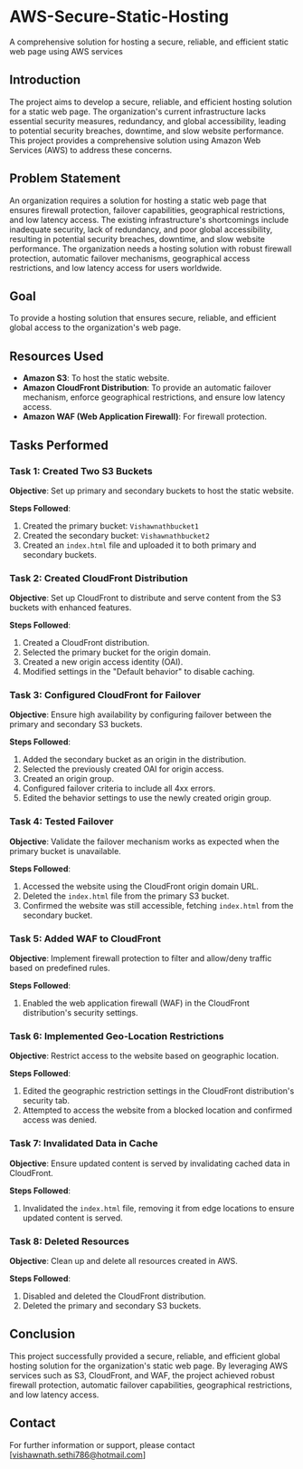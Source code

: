 # AWS-Secure-Static-Hosting
A comprehensive solution for hosting a secure, reliable, and efficient static web page using AWS services

## Introduction
The project aims to develop a secure, reliable, and efficient hosting solution for a static web page. The organization's current infrastructure lacks essential security measures, redundancy, and global accessibility, leading to potential security breaches, downtime, and slow website performance. This project provides a comprehensive solution using Amazon Web Services (AWS) to address these concerns.

## Problem Statement
An organization requires a solution for hosting a static web page that ensures firewall protection, failover capabilities, geographical restrictions, and low latency access. The existing infrastructure's shortcomings include inadequate security, lack of redundancy, and poor global accessibility, resulting in potential security breaches, downtime, and slow website performance. The organization needs a hosting solution with robust firewall protection, automatic failover mechanisms, geographical access restrictions, and low latency access for users worldwide.

## Goal
To provide a hosting solution that ensures secure, reliable, and efficient global access to the organization's web page.

## Resources Used
- **Amazon S3**: To host the static website.
- **Amazon CloudFront Distribution**: To provide an automatic failover mechanism, enforce geographical restrictions, and ensure low latency access.
- **Amazon WAF (Web Application Firewall)**: For firewall protection.

## Tasks Performed

### Task 1: Created Two S3 Buckets
**Objective**: Set up primary and secondary buckets to host the static website.

**Steps Followed**:
1. Created the primary bucket: `Vishawnathbucket1`
2. Created the secondary bucket: `Vishawnathbucket2`
3. Created an `index.html` file and uploaded it to both primary and secondary buckets.

### Task 2: Created CloudFront Distribution
**Objective**: Set up CloudFront to distribute and serve content from the S3 buckets with enhanced features.

**Steps Followed**:
1. Created a CloudFront distribution.
2. Selected the primary bucket for the origin domain.
3. Created a new origin access identity (OAI).
4. Modified settings in the "Default behavior" to disable caching.

### Task 3: Configured CloudFront for Failover
**Objective**: Ensure high availability by configuring failover between the primary and secondary S3 buckets.

**Steps Followed**:
1. Added the secondary bucket as an origin in the distribution.
2. Selected the previously created OAI for origin access.
3. Created an origin group.
4. Configured failover criteria to include all 4xx errors.
5. Edited the behavior settings to use the newly created origin group.

### Task 4: Tested Failover
**Objective**: Validate the failover mechanism works as expected when the primary bucket is unavailable.

**Steps Followed**:
1. Accessed the website using the CloudFront origin domain URL.
2. Deleted the `index.html` file from the primary S3 bucket.
3. Confirmed the website was still accessible, fetching `index.html` from the secondary bucket.

### Task 5: Added WAF to CloudFront
**Objective**: Implement firewall protection to filter and allow/deny traffic based on predefined rules.

**Steps Followed**:
1. Enabled the web application firewall (WAF) in the CloudFront distribution's security settings.

### Task 6: Implemented Geo-Location Restrictions
**Objective**: Restrict access to the website based on geographic location.

**Steps Followed**:
1. Edited the geographic restriction settings in the CloudFront distribution's security tab.
2. Attempted to access the website from a blocked location and confirmed access was denied.

### Task 7: Invalidated Data in Cache
**Objective**: Ensure updated content is served by invalidating cached data in CloudFront.

**Steps Followed**:
1. Invalidated the `index.html` file, removing it from edge locations to ensure updated content is served.

### Task 8: Deleted Resources
**Objective**: Clean up and delete all resources created in AWS.

**Steps Followed**:
1. Disabled and deleted the CloudFront distribution.
2. Deleted the primary and secondary S3 buckets.

## Conclusion
This project successfully provided a secure, reliable, and efficient global hosting solution for the organization's static web page. By leveraging AWS services such as S3, CloudFront, and WAF, the project achieved robust firewall protection, automatic failover capabilities, geographical restrictions, and low latency access.

## Contact
For further information or support, please contact [vishawnath.sethi786@hotmail.com]
